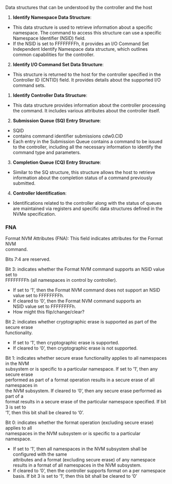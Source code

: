 Data structures that can be understood by the controller and the host

1. **Identify Namespace Data Structure**:

- This data structure is used to retrieve information about a specific namespace. The command to access this structure can use a specific Namespace Identifier (NSID) field.
- If the NSID is set to FFFFFFFFh, it provides an I/O Command Set Independent Identify Namespace data structure, which outlines common capabilities for the controller.

2. **Identify I/O Command Set Data Structure**:

- This structure is returned to the host for the controller specified in the Controller ID (CNTID) field. It provides details about the supported I/O command sets.

1. **Identify Controller Data Structure**:

- This data structure provides information about the controller processing the command. It includes various attributes about the controller itself.

2. **Submission Queue (SQ) Entry Structure**:
- SQID
- contains command identifier submissions cdw0.CID 
- Each entry in the Submission Queue contains a command to be issued to the controller, including all the necessary information to identify the command type and parameters.

3. **Completion Queue (CQ) Entry Structure**:

- Similar to the SQ structure, this structure allows the host to retrieve information about the completion status of a command previously submitted.

4. **Controller Identification**:

- Identifications related to the controller along with the status of queues are maintained via registers and specific data structures defined in the NVMe specification.








### FNA
Format NVM Attributes (FNA): This field indicates attributes for the Format NVM  
command.  

Bits 7:4 are reserved.

Bit 3: indicates whether the Format NVM command supports an NSID value set to  
FFFFFFFFh (all namespaces in control by controller). 
- If set to ‘1’, then the Format NVM command does not support an NSID  
value set to FFFFFFFFh. 
- If cleared to ‘0’, then the Format NVM command supports an  
NSID value set to FFFFFFFFh.  
- How might this flip/change/clear?  


Bit 2: indicates whether cryptographic erase is supported as part of the secure erase  
functionality.
- If set to ‘1’, then cryptographic erase is supported. 
- If cleared to ‘0’, then  cryptographic erase is not supported.  

Bit 1: indicates whether secure erase functionality applies to all namespaces in the NVM  
subsystem or is specific to a particular namespace. If set to ’1’, then any secure erase  
performed as part of a format operation results in a secure erase of all namespaces in  
the NVM subsystem. If cleared to ‘0’, then any secure erase performed as part of a  
format results in a secure erase of the particular namespace specified. If bit 3 is set to  
‘1’, then this bit shall be cleared to ‘0’.  

Bit 0: indicates whether the format operation (excluding secure erase) applies to all  
namespaces in the NVM subsystem or is specific to a particular namespace. 
- If set to  ‘1’, then all namespaces in the NVM subsystem shall be configured with the same  
attributes and a format (excluding secure erase) of any namespace results in a format  of all namespaces in the NVM subsystem. 
- If cleared to ‘0’, then the controller supports format on a per namespace basis. If bit 3 is set to ‘1’, then this bit shall be cleared to ‘0’
